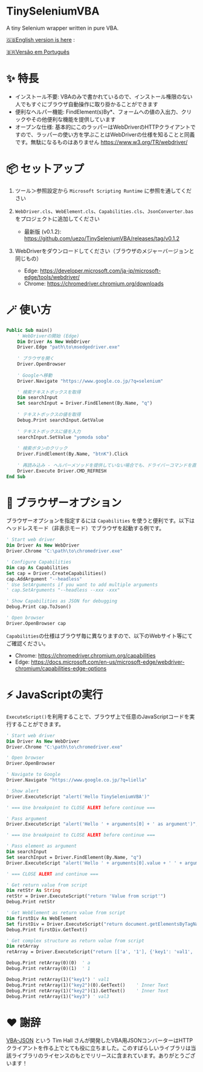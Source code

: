 # TinySeleniumVBA

A tiny Selenium wrapper written in pure VBA.

[🇬🇧English version is here](https://github.com/uezo/TinySeleniumVBA/blob/main/README.md) : 

[🇧🇷Versão em Português](https://github.com/tdmsoares/TinySeleniumVBA/blob/ReadmeInPortuguese/README.pt.md)


# ✨ 特長

- インストール不要: VBAのみで書かれているので、インストール権限のない人でもすぐにブラウザ自動操作に取り掛かることができます
- 便利なヘルパー機能: FindElement(s)By*、フォームへの値の入出力、クリックやその他便利な機能を提供しています
- オープンな仕様: 基本的にこのラッパーはWebDriverのHTTPクライアントですので、ラッパーの使い方を学ぶことはWebDriverの仕様を知ることと同義です。無駄になるものはありません
https://www.w3.org/TR/webdriver/


# 📦 セットアップ

1. ツール＞参照設定から `Microsoft Scripting Runtime` に参照を通してください

1. `WebDriver.cls`、`WebElement.cls`、`Capabilities.cls`、`JsonConverter.bas`をプロジェクトに追加してください
    - 最新版 (v0.1.2): https://github.com/uezo/TinySeleniumVBA/releases/tag/v0.1.2

1. WebDriverをダウンロードしてください（ブラウザのメジャーバージョンと同じもの）
    - Edge: https://developer.microsoft.com/ja-jp/microsoft-edge/tools/webdriver/
    - Chrome: https://chromedriver.chromium.org/downloads

# 🪄 使い方

```vb
Public Sub main()
    ' WebDriverの開始 (Edge)
    Dim Driver As New WebDriver
    Driver.Edge "path\to\msedgedriver.exe"
    
    ' ブラウザを開く
    Driver.OpenBrowser
    
    ' Googleへ移動
    Driver.Navigate "https://www.google.co.jp/?q=selenium"

    ' 検索テキストボックスを取得
    Dim searchInput
    Set searchInput = Driver.FindElement(By.Name, "q")
    
    ' テキストボックスの値を取得
    Debug.Print searchInput.GetValue
    
    ' テキストボックスに値を入力
    searchInput.SetValue "yomoda soba"
    
    ' 検索ボタンのクリック
    Driver.FindElement(By.Name, "btnK").Click
    
    ' 再読み込み - ヘルパーメソッドを提供していない場合でも、ドライバーコマンドを直接実行することができます
    Driver.Execute Driver.CMD_REFRESH
End Sub
```

# 🐙 ブラウザーオプション

ブラウザーオプションを指定するには `Capabilities` を使うと便利です。以下はヘッドレスモード（非表示モード）でブラウザを起動する例です。

```vb
' Start web driver
Dim Driver As New WebDriver
Driver.Chrome "C:\path\to\chromedriver.exe"

' Configure Capabilities
Dim cap As Capabilities
Set cap = Driver.CreateCapabilities()
cap.AddArgument "--headless"
' Use SetArguments if you want to add multiple arguments
' cap.SetArguments "--headless --xxx -xxx"

' Show Capabilities as JSON for debugging
Debug.Print cap.ToJson()

' Open browser
Driver.OpenBrowser cap
```

`Capabilities`の仕様はブラウザ毎に異なりますので、以下のWebサイト等にてご確認ください。
- Chrome: https://chromedriver.chromium.org/capabilities
- Edge: https://docs.microsoft.com/en-us/microsoft-edge/webdriver-chromium/capabilities-edge-options


# ⚡️ JavaScriptの実行

`ExecuteScript()`を利用することで、ブラウザ上で任意のJavaScriptコードを実行することができます。

```vb
' Start web driver
Dim Driver As New WebDriver
Driver.Chrome "C:\path\to\chromedriver.exe"

' Open browser
Driver.OpenBrowser

' Navigate to Google
Driver.Navigate "https://www.google.co.jp/?q=liella"

' Show alert
Driver.ExecuteScript "alert('Hello TinySeleniumVBA')"

' === Use breakpoint to CLOSE ALERT before continue ===

' Pass argument
Driver.ExecuteScript "alert('Hello ' + arguments[0] + ' as argument')", Array("TinySeleniumVBA")

' === Use breakpoint to CLOSE ALERT before continue ===

' Pass element as argument
Dim searchInput
Set searchInput = Driver.FindElement(By.Name, "q")
Driver.ExecuteScript "alert('Hello ' + arguments[0].value + ' ' + arguments[1])", Array(searchInput, "TinySeleniumVBA")

' === CLOSE ALERT and continue ===

' Get return value from script
Dim retStr As String
retStr = Driver.ExecuteScript("return 'Value from script'")
Debug.Print retStr

' Get WebElement as return value from script
Dim firstDiv As WebElement
Set firstDiv = Driver.ExecuteScript("return document.getElementsByTagName('div')[0]")
Debug.Print firstDiv.GetText()

' Get complex structure as return value from script
Dim retArray
retArray = Driver.ExecuteScript("return [['a', '1'], {'key1': 'val1', 'key2': document.getElementsByTagName('div'), 'key3': 'val3'}]")

Debug.Print retArray(0)(0)  ' a
Debug.Print retArray(0)(1)  ' 1

Debug.Print retArray(1)("key1") ' val1
Debug.Print retArray(1)("key2")(0).GetText()    ' Inner Text
Debug.Print retArray(1)("key2")(1).GetText()    ' Inner Text
Debug.Print retArray(1)("key3") ' val3
```

# ❤️ 謝辞

[VBA-JSON](https://github.com/VBA-tools/VBA-JSON) という Tim Hall さんが開発したVBA用JSONコンバーターはHTTPクライアントを作る上でとても役に立ちました。このすばらしいライブラリは当該ライブラリのライセンスのもとでリリースに含まれています。ありがとうございます！
